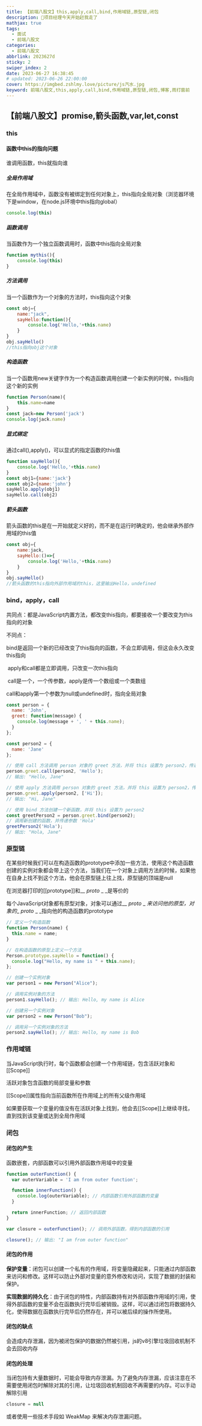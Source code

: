 ```yaml
---
title: 【前端八股文】this,apply,call,bind,作用域链,原型链,闭包
description: 🏃项目经理今天开始赶我走了
mathjax: true
tags:
  - 面试
  - 前端八股文
categories:
  - 前端八股文
abbrlink: 2023627d
sticky: 2
swiper_index: 2
date: 2023-06-27 16:38:45
# updated: 2023-06-26 22:00:00
cover: https://imgbed.zshlmy.love/picture/js汽水.jpg
keyword: 前端八股文,this,apply,call,bind,作用域链,原型链,闭包,博客,雨打窗前
---
```


## 【前端八股文】promise,箭头函数,var,let,const

### this

#### 函数中this的指向问题

谁调用函数，this就指向谁

##### 全局作用域

在全局作用域中，函数没有被绑定到任何对象上，this指向全局对象（浏览器环境下是window，在node.js环境中this指向global）

```javascript
console.log(this)
```

##### 函数调用

当函数作为一个独立函数调用时，函数中this指向全局对象

```javascript
function mythis(){
    console.log(this)
}
```

##### 方法调用

当一个函数作为一个对象的方法时，this指向这个对象

```javascript
const obj={
    name:"jack",
    sayHello:function(){
        console.log('Hello,'+this.name)
    }
}
obj.sayHello()
//this指向obj这个对象
```

##### 构造函数

当一个函数用new关键字作为一个构造函数调用创建一个新实例的时候，this指向这个新的实例

```javascript
function Person(name){
    this.name=name
}
const jack=new Person('jack')
console.log(jack.name)
```

##### 显式绑定

通过call(),apply()，可以显式的指定函数的this值

```javascript
function sayHello(){
    console.log('Hello,'+this.name)
}
const obj1={name:'jack'}
const obj2={name:'john'}
sayHello.apply(obj1)
sayHello.call(obj2)
```

##### 箭头函数

箭头函数的this是在一开始就定义好的，而不是在运行时确定的，他会继承外部作用域的this值

```javascript
const obj={
    name:jack,
    sayHello:()=>{
        console.log('Hello,'+this.name)
    }
}
obj.sayHello()
//箭头函数的this指向外部作用域的this，这里输出Hello，undefined
```

### bind，apply，call

共同点：都是JavaScript内置方法，都改变this指向，都要接收一个要改变为this指向的对象

不同点：

​	bind是返回一个新的已经改变了this指向的函数，不会立即调用，但这会永久改变this指向

​		apply和call都是立即调用，只改变一次this指向

​			call是一个，一个传参数，apply是传一个数组或一个类数组



call和apply第一个参数为null或undefined时，指向全局对象



```javascript
const person = {
  name: 'John',
  greet: function(message) {
    console.log(message + ', ' + this.name);
  }
};

const person2 = {
  name: 'Jane'
};

// 使用 call 方法调用 person 对象的 greet 方法，并将 this 设置为 person2，传递参数 'Hello'
person.greet.call(person2, 'Hello'); 
// 输出: "Hello, Jane"

// 使用 apply 方法调用 person 对象的 greet 方法，并将 this 设置为 person2，传递参数数组 ['Hi']
person.greet.apply(person2, ['Hi']); 
// 输出: "Hi, Jane"

// 使用 bind 方法创建一个新函数，并将 this 设置为 person2
const greetPerson2 = person.greet.bind(person2);
// 调用新创建的函数，并传递参数 'Hola'
greetPerson2('Hola');
// 输出: "Hola, Jane"

```

### 原型链

在某些时候我们可以在构造函数的prototype中添加一些方法，使用这个构造函数创建的实例对象都会带上这个方法，当我们在一个对象上调用方法的时候，如果他在自身上找不到这个方法，他会在原型链上往上找，原型链的顶端是null

在浏览器打印的[[prototype]]和__ _proto_ _ _是等价的

每个JavaScript对象都有原型对象，对象可以通过__ _proto_ _ _来访问他的原型，对象的__ _proto_ _ _指向他的构造函数的prototype

```javascript
// 定义一个构造函数
function Person(name) {
  this.name = name;
}

// 在构造函数的原型上定义一个方法
Person.prototype.sayHello = function() {
  console.log("Hello, my name is " + this.name);
};

// 创建一个实例对象
var person1 = new Person("Alice");

// 调用实例对象的方法
person1.sayHello(); // 输出: Hello, my name is Alice

// 创建另一个实例对象
var person2 = new Person("Bob");

// 调用另一个实例对象的方法
person2.sayHello(); // 输出: Hello, my name is Bob

```

### 作用域链

当JavaScript执行时，每个函数都会创建一个作用域链，包含活跃对象和[[Scope]]

活跃对象包含函数的局部变量和参数

[[Scope]]属性指向当前函数所在作用域上的所有父级作用域

如果要获取一个变量的值没有在活跃对象上找到，他会去[[Scope]]上继续寻找，直到找到该变量或达到全局作用域

### 闭包

#### 闭包的产生

函数嵌套，内部函数可以引用外部函数作用域中的变量

```javascript
function outerFunction() {
  var outerVariable = 'I am from outer function';

  function innerFunction() {
    console.log(outerVariable); // 内部函数引用外部函数的变量
  }

  return innerFunction; // 返回内部函数
}

var closure = outerFunction(); // 调用外部函数，得到内部函数的引用

closure(); // 输出: "I am from outer function"
```

#### 闭包的作用

**保护变量**：闭包可以创建一个私有的作用域，将变量隐藏起来，只能通过内部函数来访问和修改。这样可以防止外部对变量的意外修改和访问，实现了数据的封装和保护。

**实现数据的持久化**：由于闭包的特性，内部函数持有对外部函数作用域的引用，使得外部函数的变量不会在函数执行完毕后被销毁。这样，可以通过闭包将数据持久化，使得数据在函数执行完毕后仍然存在，并可以被后续的操作所使用。

#### 闭包的缺点

会造成内存泄漏，因为被闭包保护的数据仍然被引用，js的v8引擎垃圾回收机制不会去回收内存

#### 闭包的处理

当闭包持有大量数据时，可能会导致内存泄漏。为了避免内存泄漏，应该注意在不需要使用闭包时解除对其的引用，让垃圾回收机制回收不再需要的内存。可以手动解除引用

```javascript
closure = null
```

或者使用一些技术手段如 WeakMap 来解决内存泄漏问题。